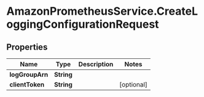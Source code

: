 # AmazonPrometheusService.CreateLoggingConfigurationRequest

## Properties

Name | Type | Description | Notes
------------ | ------------- | ------------- | -------------
**logGroupArn** | **String** |  | 
**clientToken** | **String** |  | [optional] 


